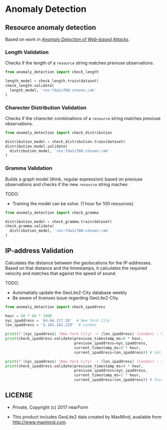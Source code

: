 
# Anomaly Detection

## Resource anomaly detection

Based on work in [_Anomaly Detection of Web-based Attacks_](https://www.cs.ucsb.edu/~vigna/publications/2003_kruegel_vigna_ccs03.pdf).

### Length Validation

Checks if the length of a `resource` string matches previuse observations.

```python
from anomaly_detection import check_length

length_model = check_length.train(dataset)
check_length.validate(
  length_model, 'res:fda1cf88:steven:/ak'
)
```

### Charecter Distribution Validation

Checks if the charecter combinations of a `resource` string matches previuse
observations.

```python
from anomaly_detection import check_distribution

distribution_model = check_distribution.train(dataset)
distribution_model.validate(
  distribution_model, 'res:fda1cf88:steven:/ak'
)
```

### Gramma Validation

Builds a graph model (think, regular expression) based on previuse
observations and checks if the new `resource` string maches·

TODO:

* Training the model can be solve. (1 hour for 100 resources).

```python
from anomaly_detection import check_gramma

distribution_model = check_gramma.train(dataset)
check_gramma.validate(
  distribution_model, 'res:fda1cf88:steven:/ak'
)
```

## IP-address Validation

Calculates the distance between the geolocations for the IP-addresses.
Based on that distance and the timestamps, it calculates the required velocity
and matches that against the speed of sound.

TODO:

* Automatially update the GeoLite2-City database weekly
* Be aware of licenses issue regarding GeoLite2-City.

```python
from anomaly_detection import check_ipaddress

hour = 60 * 60 * 1000
nyc_ipaddress = '64.64.117.58'  # New York City
lon_ipaddress = '5.101.142.229'  # London

print(f'{nyc_ipaddress} (New York City) -> {lon_ipaddress} (London) : 9 hours')
print(check_ipaddress.validate(previuse_timestamp_ms=0 * hour,
                               previuse_ipaddress=nyc_ipaddress,
                               current_timestamp_ms=9 * hour,
                               current_ipaddress=lon_ipaddress)) # Valid

print(f'{nyc_ipaddress} (New York City) -> {lon_ipaddress} (London) : 2 hours')
print(check_ipaddress.validate(previuse_timestamp_ms=0 * hour,
                               previuse_ipaddress=nyc_ipaddress,
                               current_timestamp_ms=2 * hour,
                               current_ipaddress=lon_ipaddress)) # Invalid
```

## LICENSE

* Private, Copyright (c) 2017 nearForm

* This product includes GeoLite2 data created by MaxMind, available from
 <a href="http://www.maxmind.com">http://www.maxmind.com</a>.
